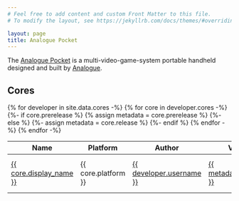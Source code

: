 ```yaml
---
# Feel free to add content and custom Front Matter to this file.
# To modify the layout, see https://jekyllrb.com/docs/themes/#overriding-theme-defaults

layout: page
title: Analogue Pocket
---
```


The [Analogue Pocket](https://www.analogue.co/pocket) is a multi-video-game-system portable handheld designed and built by [Analogue](https://www.analogue.co).

## Cores

<table class="datatable">
  <thead>
    <tr>
      <th>Name</th>
      <th>Platform</th>
      <th>Author</th>
      <th>Version</th>
      <th>Date</th>
    </tr>
  </thead>
  <tbody>
    {% for developer in site.data.cores -%}
      {% for core in developer.cores -%}
        {%- if core.prerelease %}
          {% assign metadata = core.prerelease %}
        {%- else %}
          {%- assign metadata = core.release %}
        {%- endif %}
        <tr data-category="{{ metadata.category }}">
          <td><a href="https://github.com/{{ developer.username }}/{{ core.repository }}">{{ core.display_name }}</a></td>
          <td>{{ core.platform }}</td>
          <td><a href="https://github.com/{{ developer.username }}">{{ developer.username }}</a></td>
          <td data-order="{{ metadata.tag_name | remove_first: "v" }}">
            <a href="https://github.com/{{ developer.username }}/{{ core.repository }}/releases/latest">{{ metadata.tag_name }}</a>
          </td>
          <td data-order="{{ metadata.release_date | date: "%s" }}">
            {{ metadata.release_date | date: "%b %-d, %Y" }}
          </td>
        </tr>
      {% endfor -%}
    {% endfor -%}
  </tbody>
</table>

<script type="text/javascript" src="{{ "/assets/js/script.js" | relative_url }}"></script>
